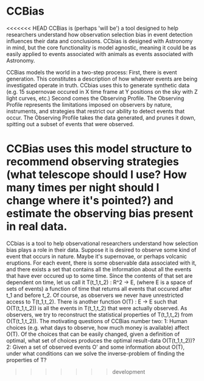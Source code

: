# CCBias
<<<<<<< HEAD
CCBias is (perhaps 'will be') a tool designed to help researchers understand how observation selection bias in event detection influences their data and conclusions. 
CCbias is designed with Astronomy in mind, but the core functionality is model agnostic, meaning it could be as easily applied to events associated with animals as events associated with Astronomy.

CCBias models the world in a two-step process:
First, there is event generation. This constitutes a description of how whatever events are being investigated operate in truth. CCbias uses this to generate synthetic data (e.g. 15 supernovae occured in X time frame at Y positions on the sky with Z light curves, etc.)
Second comes the Observing Profile. The Observing Profile represents the limitations imposed on observers by nature, instruments, and strategies that restrict our ability to detect events that occur. The Observing Profile takes the data generated, and prunes it down, spitting out a subset of events that were observed.

CCBias uses this model structure to recommend observing strategies (what telescope should I use? How many times per night should I change where it's pointed?) and estimate the observing bias present in real data.
=======

CCbias is a tool to help observational researchers understand how selection bias plays a role in their data. 
Suppose it is desired to observe some kind of event that occurs in nature. Maybe it's supernovae, or perhaps volcanic eruptions. For each event, there is some observable data associated with it, and there exists a set that contains all the information about all the events that have ever occured up to some time. Since the contents of that set are dependent on time, let us call it T(t_1,t_2) : R^2 -> E, (where E is a space of sets of events) a function of time that returns all events that occured after t_1 and before t_2.
Of course, as observers we never have unrestricted access to T(t_1,t_2). There is another function O(T) : E -> E such that O(T(t_1,t_2)) is all the events in T(t_1,t_2) that were actually observed.
As observers, we try to reconstruct the statistical properties of T(t_1,t_2) from O(T(t_1,t_2)). The motivating questions of CCBias number two: 
1: Human choices (e.g. what days to observe, how much money is available) affect O(T). Of the choices that can be easily changed, given a definition of optimal, what set of choices produces the optimal result-data O(T(t_1,t_2))?
2: Given a set of observed events O' and some information about O(T), under what conditions can we solve the inverse-problem of finding the properties of T?
>>>>>>> development
